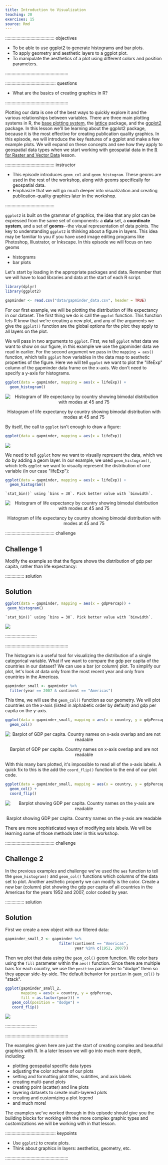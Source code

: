 ```yaml
---
title: Introduction to Visualization
teaching: 20
exercises: 15
source: Rmd
---
```


::::::::::::::::::::::::::::::::::::::: objectives

- To be able to use ggplot2 to generate histograms and bar plots.
- To apply geometry and aesthetic layers to a ggplot plot.
- To manipulate the aesthetics of a plot using different colors and position parameters.

::::::::::::::::::::::::::::::::::::::::::::::::::

:::::::::::::::::::::::::::::::::::::::: questions

- What are the basics of creating graphics in R?

::::::::::::::::::::::::::::::::::::::::::::::::::

Plotting our data is one of the best ways to quickly explore it and the various
relationships between variables. There are three main plotting systems in R, the
[base plotting system](https://www.statmethods.net/graphs/), the
[lattice](https://www.statmethods.net/advgraphs/trellis.html) package, and the
[ggplot2](https://www.statmethods.net/advgraphs/ggplot2.html) package. In this lesson we'll be learning about the ggplot2 package, because it is the most
effective for creating publication quality graphics. In this episode, we will
introduce the key features of a ggplot and make a few example plots. We will
expand on these concepts and see how they apply to geospatial data types when we
start working with geospatial data in the [R for Raster and Vector
Data](https://datacarpentry.org/r-raster-vector-geospatial/) lesson.

:::::::::::::::::::::::::::::::::::::::  instructor

- This episode introduces `geom_col` and `geom_histogram`. These geoms are used
  in the rest of the workshop, along with geoms specifically for geospatial 
  data.
- Emphasize that we will go much deeper into visualization and creating
  publication-quality graphics later in the workshop.

:::::::::::::::::::::::::::::::::::::::

`ggplot2` is built on the grammar of graphics, the idea that any plot can be
expressed from the same set of components: a **data** set, a **coordinate
system**, and a set of **geoms**\--the visual representation of data points. The
key to understanding `ggplot2` is thinking about a figure in layers. This idea may
be familiar to you if you have used image editing programs like Photoshop,
Illustrator, or Inkscape. In this episode we will focus on two geoms

- histograms
- bar plots

Let's start by loading in the appropriate packages and data. Remember that we will have to load libraries and data at the start of each R script. 


```r
library(dplyr)
library(ggplot2)

gapminder <- read.csv("data/gapminder_data.csv", header = TRUE)
```

For our first example, we will be plotting the
distribution of life expectancy in our dataset. The first thing we do is call the `ggplot` function. This function lets R
know that we're creating a new plot, and any of the arguments we give the
`ggplot()` function are the global options for the plot: they apply to all
layers on the plot.

We will pass in two arguments to `ggplot`. First, we tell
`ggplot` what data we
want to show on our figure, in this example we use the gapminder data we read in
earlier. For the second argument we pass in the `mapping = aes()` function, which
tells `ggplot` how variables in the data map to aesthetic properties of
the figure. Here we will tell `ggplot` we
want to plot the "lifeExp" column of the gapminder data frame on the x-axis. We don't need to specify a y-axis
for histograms.


```r
ggplot(data = gapminder, mapping = aes(x = lifeExp)) +   
  geom_histogram()
```

<div class="figure" style="text-align: center">
<img src="fig/07-plot-ggplot2-rendered-lifeExp-vs-gdpPercap-scatter-1.png" alt="Histogram of life expectancy by country showing bimodal distribution with modes at 45 and 75"  />
<p class="caption">Histogram of life expectancy by country showing bimodal distribution with modes at 45 and 75</p>
</div>

By itself, the call to `ggplot` isn't enough to draw a figure:


```r
ggplot(data = gapminder, mapping = aes(x = lifeExp))
```

<img src="fig/07-plot-ggplot2-rendered-blank-plot-1.png" style="display: block; margin: auto;" />

We need to tell `ggplot` how we want to visually represent the data, which we
do by adding a geom layer. In our example, we used `geom_histogram()`, which
tells `ggplot` we want to visually represent the
distribution of one variable (in our case "lifeExp"):


```r
ggplot(data = gapminder, mapping = aes(x = lifeExp)) +   
  geom_histogram()
```

```{.output}
`stat_bin()` using `bins = 30`. Pick better value with `binwidth`.
```

<div class="figure" style="text-align: center">
<img src="fig/07-plot-ggplot2-rendered-lifeExp-vs-gdpPercap-scatter2-1.png" alt="Histogram of life expectancy by country showing bimodal distribution with modes at 45 and 75"  />
<p class="caption">Histogram of life expectancy by country showing bimodal distribution with modes at 45 and 75</p>
</div>

:::::::::::::::::::::::::::::::::::::::  challenge

## Challenge 1

Modify the example so that the figure shows the
distribution of gdp per capita, rather than life
expectancy:

:::::::::::::::  solution

## Solution


```r
ggplot(data = gapminder, mapping = aes(x = gdpPercap)) +   
 geom_histogram()
```

```{.output}
`stat_bin()` using `bins = 30`. Pick better value with `binwidth`.
```

<img src="fig/07-plot-ggplot2-rendered-ch1-sol-1.png" style="display: block; margin: auto;" />

:::::::::::::::::::::::::

::::::::::::::::::::::::::::::::::::::::::::::::::

The histogram is a useful tool for visualizing the
distribution of a single categorical variable. What if
we want to compare the gdp per capita of the countries in
our dataset? We can use a bar (or column) plot.
To simplify our plot, let's look at data only from the most
recent year and only
from countries in the Americas.


```r
gapminder_small <- gapminder %>% 
  filter(year == 2007 & continent == "Americas")
```

This time, we will use the `geom_col()` function as our geometry.
We will plot countries on the x-axis (listed in alphabetic order
by default) and gdp per capita on the y-axis.


```r
ggplot(data = gapminder_small, mapping = aes(x = country, y = gdpPercap)) + 
  geom_col()
```

<div class="figure" style="text-align: center">
<img src="fig/07-plot-ggplot2-rendered-hist-subset-gapminder-1.png" alt="Barplot of GDP per capita. Country names on x-axis overlap and are not readable"  />
<p class="caption">Barplot of GDP per capita. Country names on x-axis overlap and are not readable</p>
</div>

With this many bars plotted, it's impossible to read all of the
x-axis labels. A quick fix to this is the add the `coord_flip()`
function to the end of our plot code.


```r
ggplot(data = gapminder_small, mapping = aes(x = country, y = gdpPercap)) + 
  geom_col() +
  coord_flip()
```

<div class="figure" style="text-align: center">
<img src="fig/07-plot-ggplot2-rendered-hist-subset-gapminder-flipped-1.png" alt="Barplot showing GDP per capita. Country names on the y-axis are readable"  />
<p class="caption">Barplot showing GDP per capita. Country names on the y-axis are readable</p>
</div>

There are more sophisticated ways of modifying axis
labels. We will be learning some of those methods
later in this workshop.

:::::::::::::::::::::::::::::::::::::::  challenge

## Challenge 2

In the previous examples and challenge we've used the `aes` function to tell
the `geom_histogram()` and `geom_col()` functions which columns
of the
data set to plot.
Another aesthetic property we can modify is the
color. Create a new bar (column) plot showing the gdp per capita
of all countries in the Americas for the years 1952 and 2007,
color coded by year.

:::::::::::::::  solution

## Solution

First we create a new object with
our filtered data:


```r
gapminder_small_2 <- gapminder %>%
                        filter(continent == "Americas",
                               year %in% c(1952, 2007))
```

Then we plot that data using the `geom_col()`
geom function. We color bars using the `fill`
parameter within the `aes()` function.
Since there are multiple bars for each
country, we use the `position` parameter
to "dodge" them so they appear side-by-side.
The default behavior for `postion` in `geom_col()`
is "stack".


```r
ggplot(gapminder_small_2, 
       mapping = aes(x = country, y = gdpPercap, 
       fill = as.factor(year))) +
   geom_col(position = "dodge") + 
   coord_flip()
```

<img src="fig/07-plot-ggplot2-rendered-gpd-per-cap-1.png" style="display: block; margin: auto;" />

:::::::::::::::::::::::::

::::::::::::::::::::::::::::::::::::::::::::::::::

The examples given here are just the start of
creating complex and beautiful graphics with R.
In a later lesson we will go into much
more depth, including:

- plotting geospatial specific data types
- adjusting the color scheme of our plots
- setting and formatting plot titles, subtitles, and axis labels
- creating multi-panel plots
- creating point (scatter) and line plots
- layering datasets to create multi-layered plots
- creating and customizing a plot legend
- and much more!

The examples we've worked through in this episode should give you the building
blocks for working with the more complex graphic types and customizations we
will be working with in that lesson.

:::::::::::::::::::::::::::::::::::::::: keypoints

- Use `ggplot2` to create plots.
- Think about graphics in layers: aesthetics, geometry, etc.

::::::::::::::::::::::::::::::::::::::::::::::::::


